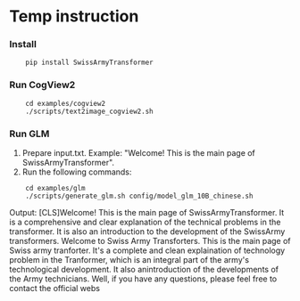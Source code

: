 # Temp instruction
### Install
```
    pip install SwissArmyTransformer
```
### Run CogView2
```
    cd examples/cogview2
    ./scripts/text2image_cogview2.sh
```

### Run GLM
1. Prepare input.txt. Example: "Welcome! This is the main page of SwissArmyTransformer".
2. Run the following commands:
```
    cd examples/glm
    ./scripts/generate_glm.sh config/model_glm_10B_chinese.sh
```

Output:
[CLS]Welcome! This is the main page of SwissArmyTransformer. It is a comprehensive and clear explanation of the technical problems in the transformer. It is also an introduction to the development of the SwissArmy transformers. Welcome to Swiss Army Transforters. This is the main page of Swiss army tranforter. It's a complete and clean explaination of technology problem in the Tranformer, which is an integral part of the army's technological development. It also anintroduction of the developments of the Army technicians. Well, if you have any questions, please feel free to contact the official webs
